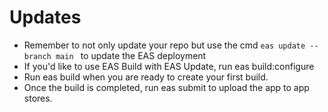 # Updates

- Remember to not only update your repo but use the cmd `eas update --branch main
` to update the EAS deployment
- If you'd like to use EAS Build with EAS Update, run eas build:configure
- Run eas build when you are ready to create your first build.
- Once the build is completed, run eas submit to upload the app to app stores.
